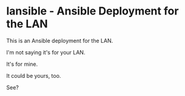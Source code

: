 # lansible - Ansible Deployment for the LAN


This is an Ansible deployment for the LAN.

I'm not saying it's for your LAN.

It's for mine.

It could be yours, too.

See?